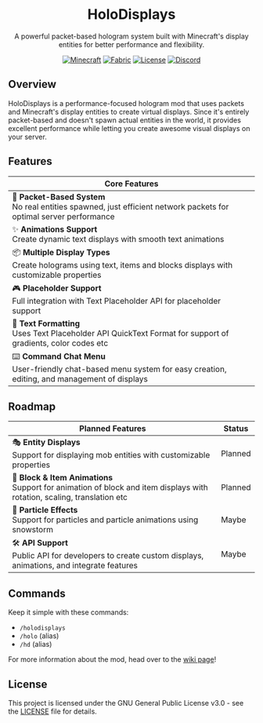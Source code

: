 <div align="center">

# HoloDisplays

A powerful packet-based hologram system built with Minecraft's display entities for better performance and flexibility.

[![Minecraft](https://img.shields.io/badge/Minecraft-1.20.6--1.21.4-green.svg)](https://minecraft.net)
[![Fabric](https://img.shields.io/badge/Mod%20Loader-Fabric-blue.svg)](https://fabricmc.net)
[![License](https://img.shields.io/badge/License-GPL%203.0-red.svg)](LICENSE)
[![Discord](https://img.shields.io/badge/Discord-Furq's%20Den-7289DA?logo=discord&logoColor=white)](https://discord.gg/XhZzmvzPDV)

</div>

## Overview

HoloDisplays is a performance-focused hologram mod that uses packets and Minecraft's display entities to create virtual displays. Since it's entirely packet-based and doesn't spawn actual entities in the world, it provides excellent performance while letting you create awesome visual displays on your server.

## Features

<div align="center">

| Core Features                                                                                                           |
|-------------------------------------------------------------------------------------------------------------------------|
| 🚀 **Packet-Based System**<br>No real entities spawned, just efficient network packets for optimal server performance   |
| ✨ **Animations Support**<br>Create dynamic text displays with smooth text animations                                    |
| 📦 **Multiple Display Types**<br>Create holograms using text, items and blocks displays with customizable properties    |
| 🎮 **Placeholder Support**<br>Full integration with Text Placeholder API for placeholder support                        |
| 🌈 **Text Formatting**<br>Uses Text Placeholder API QuickText Format for support of gradients, color codes etc          |
| ⌨️ **Command Chat Menu**<br>User-friendly chat-based menu system for easy creation, editing, and management of displays |

</div>

## Roadmap

<div align="center">

| Planned Features                                                                                                           | Status  |
|----------------------------------------------------------------------------------------------------------------------------|---------|
| 🎭 **Entity Displays**<br>Support for displaying mob entities with customizable properties                                 | Planned |
| 🔄 **Block & Item Animations**<br>Support for animation of block and item displays with rotation, scaling, translation etc | Planned |
| 🎨 **Particle Effects**<br>Support for particles and particle animations using snowstorm                                   | Maybe   |
| 🛠️ **API Support**<br>Public API for developers to create custom displays, animations, and integrate features             | Maybe   |

</div>

## Commands

Keep it simple with these commands:
- `/holodisplays`
- `/holo` (alias)
- `/hd` (alias)

For more information about the mod, head over to the [wiki page](https://github.com/Furq07/HoloDisplays/wiki)!

## License

This project is licensed under the GNU General Public License v3.0 - see the [LICENSE](LICENSE) file for details.